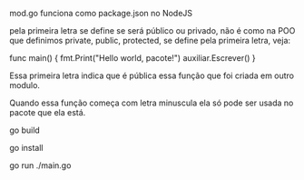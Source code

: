 mod.go funciona como package.json no NodeJS

pela primeira letra se define se será público ou privado, não é como na POO que definimos private, public, protected, se define pela primeira letra, veja:

func main() {
fmt.Print("Hello world, pacote!")
auxiliar.Escrever()
}

Essa primeira letra indica que é pública essa função que foi criada em outro modulo.

Quando essa função começa com letra minuscula ela só pode ser usada no pacote que ela está.

go build

go install

go run ./main.go
